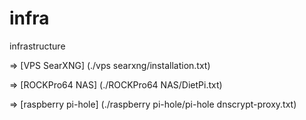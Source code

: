 # infra
 infrastructure


=> [VPS SearXNG] (./vps searxng/installation.txt)

=> [ROCKPro64 NAS] (./ROCKPro64 NAS/DietPi.txt)

=> [raspberry pi-hole] (./raspberry pi-hole/pi-hole dnscrypt-proxy.txt)